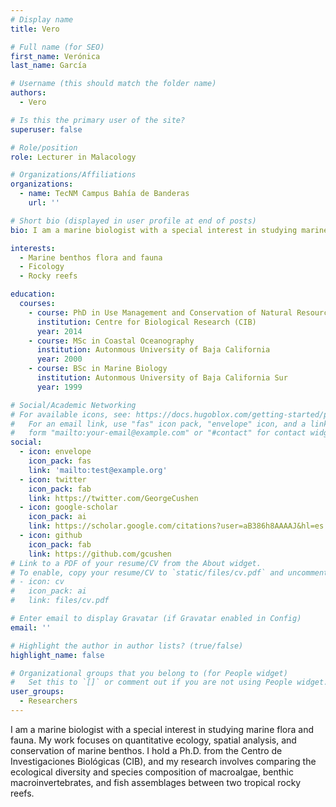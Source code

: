 ```yaml
---
# Display name
title: Vero

# Full name (for SEO)
first_name: Verónica
last_name: García

# Username (this should match the folder name)
authors:
  - Vero

# Is this the primary user of the site?
superuser: false

# Role/position
role: Lecturer in Malacology

# Organizations/Affiliations
organizations:
  - name: TecNM Campus Bahía de Banderas
    url: ''

# Short bio (displayed in user profile at end of posts)
bio: I am a marine biologist with a special interest in studying marine flora and fauna. My work focuses on quantitative ecology, spatial analysis, and conservation of marine benthos. I hold a Ph.D. from the Centro de Investigaciones Biológicas (CIB), and my research involves comparing the ecological diversity and species composition of macroalgae, benthic macroinvertebrates, and fish assemblages between two tropical rocky reefs.

interests:
  - Marine benthos flora and fauna
  - Ficology
  - Rocky reefs

education:
  courses:
    - course: PhD in Use Management and Conservation of Natural Resources
      institution: Centre for Biological Research (CIB)
      year: 2014
    - course: MSc in Coastal Oceanography
      institution: Autonmous University of Baja California
      year: 2000
    - course: BSc in Marine Biology
      institution: Autonmous University of Baja California Sur
      year: 1999

# Social/Academic Networking
# For available icons, see: https://docs.hugoblox.com/getting-started/page-builder/#icons
#   For an email link, use "fas" icon pack, "envelope" icon, and a link in the
#   form "mailto:your-email@example.com" or "#contact" for contact widget.
social:
  - icon: envelope
    icon_pack: fas
    link: 'mailto:test@example.org'
  - icon: twitter
    icon_pack: fab
    link: https://twitter.com/GeorgeCushen
  - icon: google-scholar
    icon_pack: ai
    link: https://scholar.google.com/citations?user=aB386h8AAAAJ&hl=es
  - icon: github
    icon_pack: fab
    link: https://github.com/gcushen
# Link to a PDF of your resume/CV from the About widget.
# To enable, copy your resume/CV to `static/files/cv.pdf` and uncomment the lines below.
# - icon: cv
#   icon_pack: ai
#   link: files/cv.pdf

# Enter email to display Gravatar (if Gravatar enabled in Config)
email: ''

# Highlight the author in author lists? (true/false)
highlight_name: false

# Organizational groups that you belong to (for People widget)
#   Set this to `[]` or comment out if you are not using People widget.
user_groups:
  - Researchers
---
```


I am a marine biologist with a special interest in studying marine flora and fauna. My work focuses on quantitative ecology, spatial analysis, and conservation of marine benthos. I hold a Ph.D. from the Centro de Investigaciones Biológicas (CIB), and my research involves comparing the ecological diversity and species composition of macroalgae, benthic macroinvertebrates, and fish assemblages between two tropical rocky reefs.
